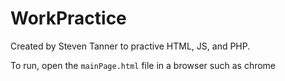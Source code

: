 # WorkPractice
Created by Steven Tanner to practive HTML, JS, and PHP. 

To run, open the `mainPage.html` file in a browser such as chrome
